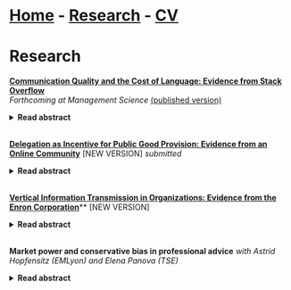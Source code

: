 # [Home](./index.html)  -  [Research](./research.html)  -  [CV](./CVlatest.pdf)<!-- - [Bio](./bio.html)-->

# Research
**[Communication Quality and the Cost of Language: Evidence from Stack Overflow](./CommunicationQualityCostLanguage_Bregolin.pdf)** <br>
*Forthcoming at Management Science* [(published version)](https://pubsonline.informs.org/doi/10.1287/mnsc.2022.01333)

<details>
  <summary style="font-size:14px"><b>Read abstract</b></summary>
 
<p style="font-size:14px"> 
The transmission of information is crucial for productivity and growth. However, language differences may limit its effectiveness. This is particularly relevant for knowledge platforms that aim to be global, given the cultural diversity of the pool of users. In this paper, I empirically investigate how the exogenous cost of language affects communication quality and the trade-offs faced by knowledge platforms in implementing their website in multiple languages. I exploit the staggered introduction of websites for languages other than English on a question-and-answer platform to demonstrate two main facts. First, non-native English speakers who contribute in English increase their answers' quality once able to use their native language, and their answers are more likely to solve the questioner's problem. The native-language answers drive the effect, which is larger when the question quality is higher and the incentives are stronger. Second, users who participate in their native language but not in English contribute lower-quality answers compared to those who contribute in English. This suggests that lower language barriers allow users with less expertise in the subject to participate. These results show that the platform should adopt multiple languages to maximise the quality of the information collected, although doing so may also result in an inflow of low-quality content from new users.
</p>
</details>
<br/>

**[Delegation as Incentive for Public Good Provision: Evidence from an Online Community](./AuthorityOnlineCommunities.pdf)** [NEW VERSION] _submitted_ 
<details>
  <summary style="font-size:14px"><b>Read abstract</b></summary>
  
<p style="font-size:14px">  
In many organisations, employees' learning and productivity rely on knowledge platforms' user-generated content, which has become a standard daily source of information for various tasks. As users contribute on a voluntary basis, platforms need to incentivise free effort. With data from Stack Exchange, I investigate whether users provide more and better quality contributions when endowed with more control over actions. Using a dynamic discrete choice model, I show that autonomy has positive marginal value that is heterogeneous across different types of users. I simulate counterfactuals with different designs. The results show that the platform would lose an important share of production and quality of content in the absence of delegation. When delegation is based on performance, the platform faces a trade-off, which depends on the composition of the community, and the tasks that the platform wants to incentivise.
</p>
</details>
<br/>

**[Vertical Information Transmission in Organizations: Evidence from the Enron Corporation](./EnronLanguage_Bregolin.pdf)**** [NEW VERSION]
<details>
  <summary style="font-size:14px"><b>Read abstract</b></summary>

<p style="font-size:14px"> 
Firms' production depends on effective information flows across the organisation, and hierarchies play a crucial role in shaping them. Nevertheless, there is little empirical evidence on how information moves across hierarchies. In this paper, I exploit a unique panel dataset of emails from the Enron Corporation to explain the role of vertical communication in information flows. I find that vertical communication was meant to either move information up the hierarchy or delegate tasks down, suggesting that subordinates were generally in charge of information acquisition, whereas superiors retained decision rights. In addition, emails are more precise when directed to superiors rather than when sent to subordinates, suggesting an uneven distribution of power in favour of superiors or effective incentives. This evidence supports the incentive-theory perspective on communication. However, an event study around the sudden resignation of the CEO shows that superiors gain a more important role in providing information in moments of crisis. This result suggests that higher-ranked roles hold more complex knowledge and help subordinates in challenging times, consistent with the knowledge-based view of hierarchies. Finally, I find that higher-ranked employees have broader languages, particularly when providing information, suggesting broader communication across the firm. Overall, the paper provides real-data evidence that incentive theories and team theories may complement each other in explaining the communication flows within firms.
</p>
</details>
<br/>

**Market power and conservative bias in professional advice** *with Astrid Hopfensitz (EMLyon) and Elena Panova (TSE)* 
<details>
  <summary style="font-size:14px"><b>Read abstract</b></summary>

<p style="font-size:14px"> 
A sizable literature on reputational cheap-talk suggests that professional advisors may confirm the common priors regardless of their true opinion, so as to appear "smart" and thereby increase the future demand for advice. We run an experiment to investigate whether- and to which extent confirming the common priors helps increasing demand for advice and whether- and how the answer depends on adviser market power.
</p>
</details>
